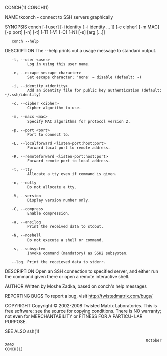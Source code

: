 CONCH(1)                                                                                                                                  CONCH(1)

NAME
       tkconch - connect to SSH servers graphically

SYNOPSIS
       conch [-l user] [-i identity [ -i identity ... ]] [-c cipher] [-m MAC] [-p port] [-n] [-t] [-T] [-V] [-C] [-N] [-s] [arg [...]]

       conch --help

DESCRIPTION
       The --help prints out a usage message to standard output.

       -l, --user <user>
              Log in using this user name.

       -e, --escape <escape character>
              Set escape character; 'none' = disable (default: ~)

       -i, --identity <identity>
              Add an identity file for public key authentication (default: ~/.ssh/identity)

       -c, --cipher <cipher>
              Cipher algorithm to use.

       -m, --macs <mac>
              Specify MAC algorithms for protocol version 2.

       -p, --port <port>
              Port to connect to.

       -L, --localforward <listen-port:host:port>
              Forward local port to remote address.

       -R, --remoteforward <listen-port:host:port>
              Forward remote port to local address.

       -t, --tty
              Allocate a tty even if command is given.

       -n, --notty
              Do not allocate a tty.

       -V, --version
              Display version number only.

       -C, --compress
              Enable compression.

       -a, --ansilog
              Print the received data to stdout.

       -N, --noshell
              Do not execute a shell or command.

       -s, --subsystem
              Invoke command (mandatory) as SSH2 subsystem.

       --log  Print the receieved data to stderr.

DESCRIPTION
       Open an SSH connection to specified server, and either run the command given there or open a remote interactive shell.

AUTHOR
       Written by Moshe Zadka, based on conch's help messages

REPORTING BUGS
       To report a bug, visit http://twistedmatrix.com/bugs/

COPYRIGHT
       Copyright © 2002-2008 Twisted Matrix Laboratories.
       This is free software; see the source for copying conditions.  There is NO warranty; not even for MERCHANTABILITY or FITNESS FOR A PARTICU‐
       LAR PURPOSE.

SEE ALSO
       ssh(1)

                                                                   October 2002                                                           CONCH(1)
